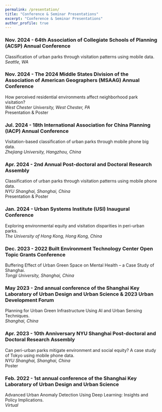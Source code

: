 ```yaml
---
permalink: /presentation/
title: "Conference & Seminar Presentations"
excerpt: "Conference & Seminar Presentations"
author_profile: true
---
```


### Nov. 2024 - 64th Association of Collegiate Schools of Planning (ACSP) Annual Conference

Classification of urban parks through visitation patterns using mobile data.  
*Seattle, WA*

### Nov. 2024 - The 2024 Middle States Division of the Association of American Geographers (MSAAG) Annual Conference

How perceived residential environments affect neighborhood park visitation?  
*West Chester University, West Chester, PA*  
Presentation & Poster

### Jul. 2024 - 18th International Association for China Planning (IACP) Annual Conference

Visitation-based classification of urban parks through mobile phone big data.  
*Zhejiang University, Hangzhou, China*

### Apr. 2024 - 2nd Annual Post-doctoral and Doctoral Research Assembly

Classification of urban parks through visitation patterns using mobile phone data.  
*NYU Shanghai, Shanghai, China*  
Presentation & Poster

### Jan. 2024 - Urban Systems Institute (USI) Inaugural Conference

Exploring environmental equity and visitation disparities in peri-urban parks.  
*The University of Hong Kong, Hong Kong, China*

### Dec. 2023 - 2022 Built Environment Technology Center Open Topic Grants Conference

Buffering Effect of Urban Green Space on Mental Health – a Case Study of Shanghai.  
*Tongji University, Shanghai, China*

### May 2023 - 2nd annual conference of the Shanghai Key Laboratory of Urban Design and Urban Science & 2023 Urban Development Forum

Planning for Urban Green Infrastructure Using AI and Urban Sensing Techniques.  
*Shanghai, China*

### Apr. 2023 - 10th Anniversary NYU Shanghai Post-doctoral and Doctoral Research Assembly

Can peri-urban parks mitigate environment and social equity? A case study of Tokyo using mobile phone data.  
*NYU Shanghai, Shanghai, China*  
Poster

### Feb. 2022 - 1st annual conference of the Shanghai Key Laboratory of Urban Design and Urban Science

Advanced Urban Anomaly Detection Using Deep Learning: Insights and Policy Implications.  
*Virtual*